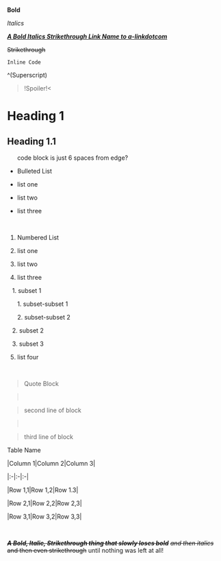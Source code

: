 **Bold**

*Italics*

[***A Bold Italics Strikethrough Link Name to a-linkdotcom***](https://a-link.com)

~~Strikethrough~~

`Inline Code`

^(Superscript)

>!Spoiler!<

# Heading 1

## Heading 1.1

      code block is just 6 spaces from edge?

* Bulleted List

* list one

* list two

* list three

&#x200B;

1. Numbered List

2. list one

3. list two

4. list three

   1. subset 1

      1. subset-subset 1

      2. subset-subset 2

   2. subset 2

   3. subset 3

5. list four

&#x200B;

>Quote Block 

> 

>second line of block 

> 

>third line of block

Table Name

|Column 1|Column 2|Column 3|

|:-|:-|:-|

|Row 1,1|Row 1,2|Row 1.3|

|Row 2,1|Row 2,2|Row 2,3|

|Row 3,1|Row 3,2|Row 3,3|

&#x200B;

***~~A Bold, Italic, Strikethrough thing that slowly loses bold~~*** *~~and then italics~~* ~~and then even strikethrough~~ until nothing was left at all!